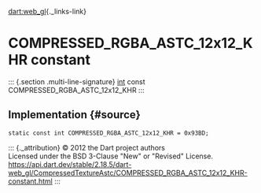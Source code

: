 [dart:web\_gl](../../dart-web_gl/dart-web_gl-library){._links-link}

COMPRESSED\_RGBA\_ASTC\_12x12\_KHR constant
===========================================

::: {.section .multi-line-signature}
[int](../../dart-core/int-class) const
COMPRESSED\_RGBA\_ASTC\_12x12\_KHR
:::

Implementation {#source}
--------------

``` {.language-dart data-language="dart"}
static const int COMPRESSED_RGBA_ASTC_12x12_KHR = 0x93BD;
```

::: {._attribution}
© 2012 the Dart project authors\
Licensed under the BSD 3-Clause \"New\" or \"Revised\" License.\
<https://api.dart.dev/stable/2.18.5/dart-web_gl/CompressedTextureAstc/COMPRESSED_RGBA_ASTC_12x12_KHR-constant.html>
:::
